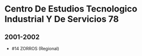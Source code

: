 # Centro De Estudios Tecnologico Industrial Y De Servicios 78

## 2001-2002

- #14 ZORROS (Regional)


